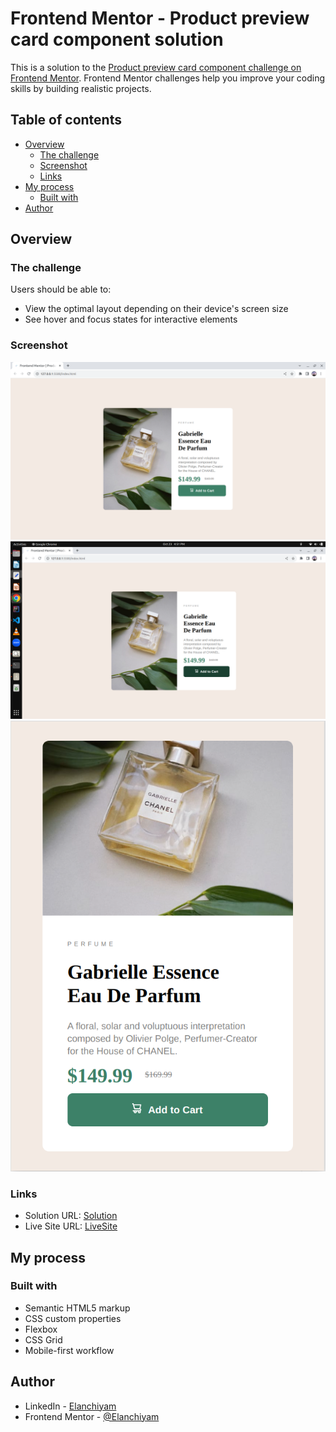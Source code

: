 # Frontend Mentor - Product preview card component solution

This is a solution to the [Product preview card component challenge on Frontend Mentor](https://www.frontendmentor.io/challenges/product-preview-card-component-GO7UmttRfa). Frontend Mentor challenges help you improve your coding skills by building realistic projects. 

## Table of contents

- [Overview](#overview)
  - [The challenge](#the-challenge)
  - [Screenshot](#screenshot)
  - [Links](#links)
- [My process](#my-process)
  - [Built with](#built-with)
- [Author](#author)

## Overview

### The challenge

Users should be able to:

- View the optimal layout depending on their device's screen size
- See hover and focus states for interactive elements

### Screenshot

![](./screenshots/desktop.png)
![](./screenshots/desktop_active.png)
![](./screenshots/mobile.png)

### Links

- Solution URL: [Solution](https://github.com/Elanchiyam/product-preview-card-component-main)
- Live Site URL: [LiveSite](https://elanchiyam.github.io/product-preview-card-component-main/)

## My process

### Built with

- Semantic HTML5 markup
- CSS custom properties
- Flexbox
- CSS Grid
- Mobile-first workflow

## Author

- LinkedIn - [Elanchiyam](https://www.linkedin.com/in/elanchiyam-a-4140791a8/)
- Frontend Mentor - [@Elanchiyam](https://www.frontendmentor.io/profile/Elanchiyam)
